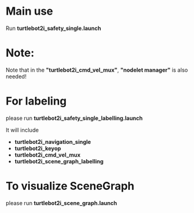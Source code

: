 # Main use
Run **turtlebot2i_safety_single.launch**

# Note:

Note that in the **"turtlebot2i_cmd_vel_mux"**, **"nodelet manager"** is also needed!


# For labeling
please run **turtlebot2i_safety_single_labelling.launch**

It will include 
- **turtlebot2i_navigation_single**
- **turtlebot2i_keyop**
- **turtlebot2i_cmd_vel_mux**
- **turtlebot2i_scene_graph_labelling**


# To visualize SceneGraph
please run **turtlebot2i_scene_graph.launch**
